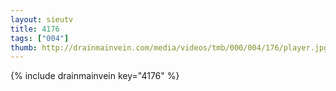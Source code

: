 ```yaml
--- 
layout: sieutv
title: 4176
tags: ["004"]
thumb: http://drainmainvein.com/media/videos/tmb/000/004/176/player.jpg
---
```

{% include drainmainvein key="4176" %} 
